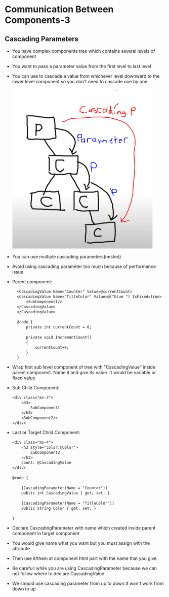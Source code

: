 # Communication Between Components-3
## Cascading Parameters
- You have complex components tree which contains several levels of component
- You want to pass a parameter value from the first level to last level
- You can use to cascade a value from whichever level downward to the lower level component so you don't need to cascade one by one
![Cascading Parameter](https://github.com/codearct/LearningHeaven/blob/master/Blazor/CascadingParameter/Img/Cascading.PNG)
- You can use multiple cascading parameters(nested)
- Avoid using cascading parameter too much because of performance issue 
- Parent component:
  ```
    <CascadingValue Name="Counter" Value=@currentCount>
    <CascadingValue Name="TitleColor" Value=@("blue ") IsFixed=true>
        <SubComponent1/> 
    </CascadingValue>    
    </CascadingValue>

    @code {
        private int currentCount = 0;

        private void IncrementCount()
        {
            currentCount++;
        }
    }
    ```
- Wrap first sub level component of tree with "CascadingValue" inside parent component. Name it and give its value. It would be variable or fixed value
- Sub Child Component:
    ```
    <div class="ms-3">
        <h3>
            SubComponent1
        </h3> 
        <SubComponent2/>
    </div>
    ```
- Last or Target Child Component:
    ```
    <div class="ms-4">
        <h3 style="color:@Color">
            SubComponent2
        </h3> 
        Count: @CascadingValue
    </div>

    @code {

        [CascadingParameter(Name = "Counter")]
        public int CascadingValue { get; set; }

        [CascadingParameter(Name = "TitleColor")]
        public string Color { get; set; }

    }
    ```
- Declare CascadingParameter with name which created inside parent component in target component
- You would give name what you want but you must assign with the attribute
- Then use it/them at component html part with the name that you give

- Be carefull while you are using CascadingParameter because we can not follow where to declare CascadingValue
- We should use cascading parameter from up to down.It won't work from down to up 
